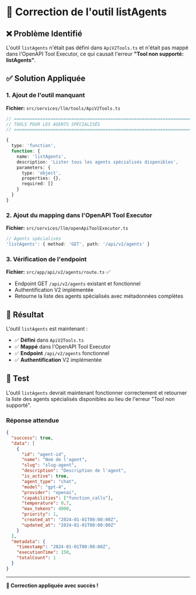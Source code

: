 # 🔧 Correction de l'outil listAgents

## ❌ Problème Identifié

L'outil `listAgents` n'était pas défini dans `ApiV2Tools.ts` et n'était pas mappé dans l'OpenAPI Tool Executor, ce qui causait l'erreur **"Tool non supporté: listAgents"**.

## ✅ Solution Appliquée

### 1. Ajout de l'outil manquant

**Fichier:** `src/services/llm/tools/ApiV2Tools.ts`

```typescript
// ============================================================================
// TOOLS POUR LES AGENTS SPÉCIALISÉS
// ============================================================================

{
  type: 'function',
  function: {
    name: 'listAgents',
    description: 'Lister tous les agents spécialisés disponibles',
    parameters: {
      type: 'object',
      properties: {},
      required: []
    }
  }
}
```

### 2. Ajout du mapping dans l'OpenAPI Tool Executor

**Fichier:** `src/services/llm/openApiToolExecutor.ts`

```typescript
// Agents spécialisés
'listAgents': { method: 'GET', path: '/api/v2/agents' }
```

### 3. Vérification de l'endpoint

**Fichier:** `src/app/api/v2/agents/route.ts` ✅
- Endpoint GET `/api/v2/agents` existant et fonctionnel
- Authentification V2 implémentée
- Retourne la liste des agents spécialisés avec métadonnées complètes

## 🎯 Résultat

L'outil `listAgents` est maintenant :
- ✅ **Défini** dans `ApiV2Tools.ts`
- ✅ **Mappé** dans l'OpenAPI Tool Executor
- ✅ **Endpoint** `/api/v2/agents` fonctionnel
- ✅ **Authentification** V2 implémentée

## 🚀 Test

L'outil `listAgents` devrait maintenant fonctionner correctement et retourner la liste des agents spécialisés disponibles au lieu de l'erreur "Tool non supporté".

### Réponse attendue

```json
{
  "success": true,
  "data": [
    {
      "id": "agent-id",
      "name": "Nom de l'agent",
      "slug": "slug-agent",
      "description": "Description de l'agent",
      "is_active": true,
      "agent_type": "chat",
      "model": "gpt-4",
      "provider": "openai",
      "capabilities": ["function_calls"],
      "temperature": 0.7,
      "max_tokens": 4000,
      "priority": 1,
      "created_at": "2024-01-01T00:00:00Z",
      "updated_at": "2024-01-01T00:00:00Z"
    }
  ],
  "metadata": {
    "timestamp": "2024-01-01T00:00:00Z",
    "executionTime": 150,
    "totalCount": 1
  }
}
```

---

**🔧 Correction appliquée avec succès !**



